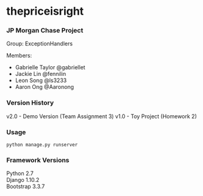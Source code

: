 # thepriceisright

### JP Morgan Chase Project  
Group: ExceptionHandlers  
  
Members: 
* Gabrielle Taylor @gabriellet  
* Jackie Lin @fennilin  
* Leon Song @ls3233  
* Aaron Ong @Aaronong    

### Version History
v2.0 - Demo Version (Team Assignment 3)
v1.0 - Toy Project (Homework 2)

### Usage
`python manage.py runserver`  

### Framework Versions
Python 2.7  
Django 1.10.2  
Bootstrap 3.3.7  

